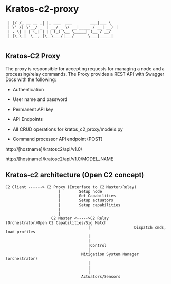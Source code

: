 # Kratos-c2-proxy

```
 | |/ /_ __ __ _| |_ ___  ___        ___|___ \ 
 | \' /| \'__/ _` | __/ _ \/ __|_____ / __| __) |
 | . \| | | (_| | || (_) \__ \_____| (__ / __/ 
 |_|\_\_|  \__,_|\__\___/|___/      \___|_____|
            

```

Kratos-C2 Proxy
---
The proxy is responsible for accepting requests for managing a node and a processing/relay commands.
The Proxy provides a REST API with Swagger Docs with the following:
* Authentication
* User name and password
* Permanent API key

* API Endpoints

* All CRUD operations for kratos_c2_proxy/models.py
* Command processor API endpoint (POST)

http://[hostname]/kratosc2/api/v1.0/

http://[hostname]/kratosc2/api/v1.0/MODEL_NAME

Kratos-c2 architecture (Open C2 concept)
----
```
C2 Client ------> C2 Proxy (Interface to C2 Master/Relay)
                       |        Setup node
                       |        Get Capabilities
                       |        Setup actuators
                       |        Setup capabilities
                       |
                       |
                    C2 Master <----->C2 Relay         (Orchestrator)Open C2 Capabilities/Sig Match
                                    |                   Dispatch cmds, load profiles
                                    |
                                    |
                                    |Control
                                    |
                                 Mitigation System Manager (orchestrator)
                                    |
                                    |
                                    |
                                 Actuators/Sensors
```                                 
